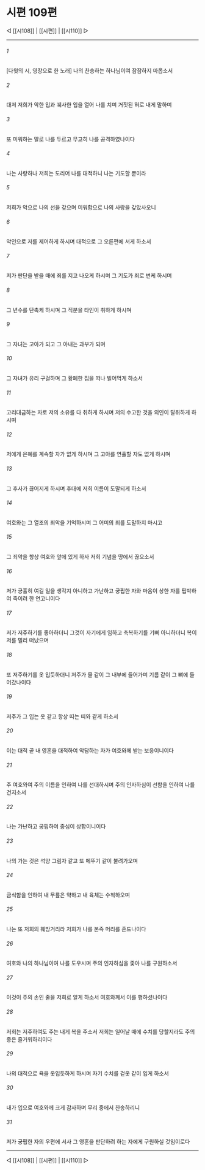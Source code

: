 ﻿# 시편 109편

◁ [[시108]] | [[시편]] | [[시110]] ▷
***

###### 1
[다윗의 시, 영장으로 한 노래] 나의 찬송하는 하나님이여 잠잠하지 마옵소서

###### 2
대저 저희가 악한 입과 궤사한 입을 열어 나를 치며 거짓된 혀로 내게 말하며

###### 3
또 미워하는 말로 나를 두르고 무고히 나를 공격하였나이다

###### 4
나는 사랑하나 저희는 도리어 나를 대적하니 나는 기도할 뿐이라

###### 5
저희가 악으로 나의 선을 갚으며 미워함으로 나의 사랑을 갚았사오니

###### 6
악인으로 저를 제어하게 하시며 대적으로 그 오른편에 서게 하소서

###### 7
저가 판단을 받을 때에 죄를 지고 나오게 하시며 그 기도가 죄로 변케 하시며

###### 8
그 년수를 단촉케 하시며 그 직분을 타인이 취하게 하시며

###### 9
그 자녀는 고아가 되고 그 아내는 과부가 되며

###### 10
그 자녀가 유리 구걸하며 그 황폐한 집을 떠나 빌어먹게 하소서

###### 11
고리대금하는 자로 저의 소유를 다 취하게 하시며 저의 수고한 것을 외인이 탈취하게 하시며

###### 12
저에게 은혜를 계속할 자가 없게 하시며 그 고아를 연휼할 자도 없게 하시며

###### 13
그 후사가 끊어지게 하시며 후대에 저희 이름이 도말되게 하소서

###### 14
여호와는 그 열조의 죄악을 기억하시며 그 어미의 죄를 도말하지 마시고

###### 15
그 죄악을 항상 여호와 앞에 있게 하사 저희 기념을 땅에서 끊으소서

###### 16
저가 긍휼히 여길 일을 생각지 아니하고 가난하고 궁핍한 자와 마음이 상한 자를 핍박하여 죽이려 한 연고니이다

###### 17
저가 저주하기를 좋아하더니 그것이 자기에게 임하고 축복하기를 기뻐 아니하더니 복이 저를 멀리 떠났으며

###### 18
또 저주하기를 옷 입듯하더니 저주가 물 같이 그 내부에 들어가며 기름 같이 그 뼈에 들어갔나이다

###### 19
저주가 그 입는 옷 같고 항상 띠는 띠와 같게 하소서

###### 20
이는 대적 곧 내 영혼을 대적하여 악담하는 자가 여호와께 받는 보응이니이다

###### 21
주 여호와여 주의 이름을 인하여 나를 선대하시며 주의 인자하심이 선함을 인하여 나를 건지소서

###### 22
나는 가난하고 궁핍하여 중심이 상함이니이다

###### 23
나의 가는 것은 석양 그림자 같고 또 메뚜기 같이 불려가오며

###### 24
금식함을 인하여 내 무릎은 약하고 내 육체는 수척하오며

###### 25
나는 또 저희의 훼방거리라 저희가 나를 본즉 머리를 흔드나이다

###### 26
여호와 나의 하나님이여 나를 도우시며 주의 인자하심을 좇아 나를 구원하소서

###### 27
이것이 주의 손인 줄을 저희로 알게 하소서 여호와께서 이를 행하셨나이다

###### 28
저희는 저주하여도 주는 내게 복을 주소서 저희는 일어날 때에 수치를 당할지라도 주의 종은 즐거워하리이다

###### 29
나의 대적으로 욕을 옷입듯하게 하시며 자기 수치를 겉옷 같이 입게 하소서

###### 30
내가 입으로 여호와께 크게 감사하며 무리 중에서 찬송하리니

###### 31
저가 궁핍한 자의 우편에 서사 그 영혼을 판단하려 하는 자에게 구원하실 것임이로다


***
◁ [[시108]] | [[시편]] | [[시110]] ▷